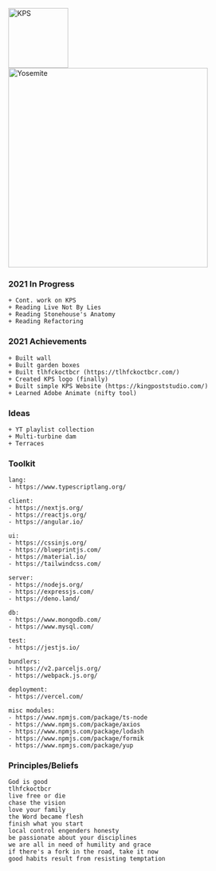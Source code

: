 <a href="https://kingpoststudio.com/" target="_blank"><img src="https://kingpoststudio.com/images/kps-logo.png" alt="KPS" width="120" /></a>
<br />
<img src="https://kingpoststudio.com/images/yosemite-day.png" alt="Yosemite" width="400"/>


### 2021 In Progress
```
+ Cont. work on KPS
+ Reading Live Not By Lies
+ Reading Stonehouse's Anatomy
+ Reading Refactoring
```

### 2021 Achievements
```
+ Built wall
+ Built garden boxes
+ Built tlhfckoctbcr (https://tlhfckoctbcr.com/)
+ Created KPS logo (finally)
+ Built simple KPS Website (https://kingpoststudio.com/)
+ Learned Adobe Animate (nifty tool)
```

### Ideas
```
+ YT playlist collection
+ Multi-turbine dam
+ Terraces
```

### Toolkit
```
lang:
- https://www.typescriptlang.org/

client:
- https://nextjs.org/
- https://reactjs.org/
- https://angular.io/

ui:
- https://cssinjs.org/
- https://blueprintjs.com/
- https://material.io/
- https://tailwindcss.com/

server:
- https://nodejs.org/
- https://expressjs.com/
- https://deno.land/

db:
- https://www.mongodb.com/
- https://www.mysql.com/

test:
- https://jestjs.io/

bundlers:
- https://v2.parceljs.org/
- https://webpack.js.org/

deployment:
- https://vercel.com/

misc modules:
- https://www.npmjs.com/package/ts-node
- https://www.npmjs.com/package/axios
- https://www.npmjs.com/package/lodash
- https://www.npmjs.com/package/formik
- https://www.npmjs.com/package/yup
```

### Principles/Beliefs
```
God is good
tlhfckoctbcr
live free or die
chase the vision
love your family
the Word became flesh
finish what you start
local control engenders honesty
be passionate about your disciplines
we are all in need of humility and grace
if there's a fork in the road, take it now
good habits result from resisting temptation
```
